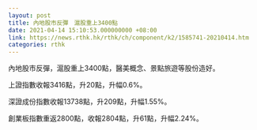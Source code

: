 ```yaml
---
layout: post
title: 內地股市反彈　滬股重上3400點
date: 2021-04-14 15:10:53.000000000 +08:00
link: https://news.rthk.hk/rthk/ch/component/k2/1585741-20210414.htm
categories: rthk
---
```


內地股市反彈，滬股重上3400點，醫美概念、景點旅遊等股份造好。

上證指數收報3416點，升20點，升幅0.6%。

深證成份指數收報13738點，升209點，升幅1.55%。

創業板指數重返2800點，收報2804點，升61點，升幅2.24%。
